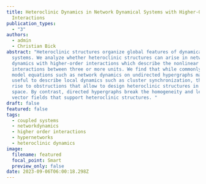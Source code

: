 ```yaml
---
title: Heteroclinic Dynamics in Network Dynamical Systems with Higher-Order
  Interactions
publication_types:
  - "3"
authors:
  - admin
  - Christian Bick
abstract: "Heteroclinic structures organize global features of dynamical
  systems. We analyze whether heteroclinic structures can arise in network
  dynamics with higher-order interactions which describe the nonlinear
  interactions between three or more units. We find that while commonly analyzed
  model equations such as network dynamics on undirected hypergraphs may be
  useful to describe local dynamics such as cluster synchronization, they give
  rise to obstructions that allow to design heteroclinic structures in phase
  space. By contrast, directed hypergraphs break the homogeneity and lead to
  vector fields that support heteroclinic structures. "
draft: false
featured: false
tags:
  - coupled systems
  - networkdynamics
  - higher order interactions
  - hypernetworks
  - heteroclinic dynamics
image:
  filename: featured
  focal_point: Smart
  preview_only: false
date: 2023-09-06T06:00:18.298Z
---
```

